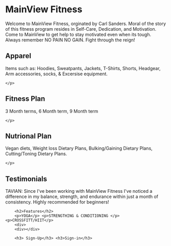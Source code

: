 <!DOCTYPE html>
<html>
 <body>
    <h1>MainView Fitness</h1> 
    <article>Welcome to MainView Fitness, orginated by Carl Sanders. Moral of the story of this fitness program resides in Self-Care, Dedication, and Motivation. Come to MainView to get help to stay motivated even when its tough. Always remember NO PAIN NO GAIN. Fight through the reign!  </article>
    <img src="" alt=""
    <a></a>
    <div>
    </div>
    <h2>Apparel</h2>
    <p> Items such as: Hoodies, Sweatpants, Jackets, T-Shirts, Shorts, Headgear, Arm accessories, socks, & Excersise equipment.

    </p>

 <div>    
</div>
    <h2>Fitness Plan</h2>
    <p> 3 Month terms, 6 Month term, 9 Month term

    </p>

 <div>
</div>
    <h2>Nutrional Plan</h2>
    <p> Vegan diets, Weight loss Dietary Plans, Bulking/Gaining Dietary Plans, Cutting/Toning Dietary Plans.

    </p>

 <div>    
</div>
        <h2>Testimonials</h2>
        <p> TAVIAN: Since I've been working with MainView Fitness I've noticed a difference in my balance, strength, and endurance within just a month of consistency. Highly recommended for beginners!</p>

 <div>
</div>

        <h2>Features</h2>
        <p>YOGA</p> <p>STRENGTHING & CONDITIONING </p><p>CROSSFITT/HIIT</p>
        <div>
        <div></div>

        <h3> Sign-Up</h3> <h3>Sign-in</h3>
</body>


</html>